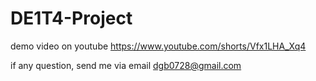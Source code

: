 # DE1T4-Project
demo video on youtube https://www.youtube.com/shorts/Vfx1LHA_Xq4

if any question, send me via email dgb0728@gmail.com
